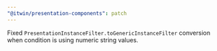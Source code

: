 ```yaml
---
"@itwin/presentation-components": patch
---
```


Fixed `PresentationInstanceFilter.toGenericInstanceFilter` conversion when condition is using numeric string values.

